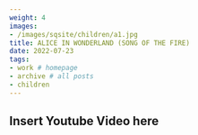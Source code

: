 ```yaml
---
weight: 4
images:
- /images/sqsite/children/a1.jpg
title: ALICE IN WONDERLAND (SONG OF THE FIRE)
date: 2022-07-23
tags:
- work # homepage
- archive # all posts
- children
---
```

## Insert Youtube Video here ##